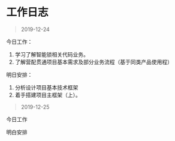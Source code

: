 #  工作日志
>2019-12-24
 
今日工作：

1. 学习了解智能锁相关代码业务。
2. 了解营配贯通项目基本需求及部分业务流程（基于同类产品使用程）

明日安排：

1. 分析设计项目基本技术框架
2. 着手搭建项目主框架（上）。

>2019-12-25

今日工作

明白安排